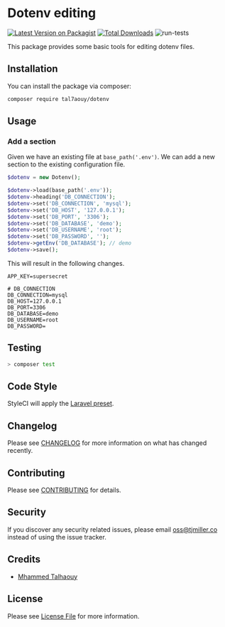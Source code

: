 # Dotenv editing

[![Latest Version on Packagist](https://img.shields.io/packagist/v/tal7aouy/dotenv.svg?style=flat-square)](https://packagist.org/packages/tal7aouy/dotenv)
[![Total Downloads](https://img.shields.io/packagist/dt/tal7aouy/dotenv.svg?style=flat-square)](https://packagist.org/packages/tal7aouy/dotenv)
![run-tests](https://github.com/tal7aouy/dotenv/workflows/run-tests/badge.svg)

This package provides some basic tools for editing dotenv files.

## Installation
You can install the package via composer:

```bash
composer require tal7aouy/dotenv
```

## Usage

### Add a section
Given we have an existing file at `base_path('.env')`.
We can add a new section to the existing configuration file.
``` php
$dotenv = new Dotenv();

$dotenv->load(base_path('.env'));
$dotenv->heading('DB_CONNECTION');
$dotenv->set('DB_CONNECTION', 'mysql');
$dotenv->set('DB_HOST', '127.0.0.1');
$dotenv->set('DB_PORT', '3306');
$dotenv->set('DB_DATABASE', 'demo');
$dotenv->set('DB_USERNAME', 'root');
$dotenv->set('DB_PASSWORD', '');
$dotenv->getEnv('DB_DATABASE'); // demo
$dotenv->save();
```

This will result in the following changes.
```
APP_KEY=supersecret

# DB_CONNECTION
DB_CONNECTION=mysql
DB_HOST=127.0.0.1
DB_PORT=3306
DB_DATABASE=demo
DB_USERNAME=root
DB_PASSWORD=
```

## Testing
```bash
> composer test
```

## Code Style
StyleCI will apply the [Laravel preset](https://docs.styleci.io/presets#laravel).

## Changelog
Please see [CHANGELOG](CHANGELOG.md) for more information on what has changed recently.

## Contributing
Please see [CONTRIBUTING](CONTRIBUTING.md) for details.

## Security
If you discover any security related issues, please email oss@tjmiller.co instead of using the issue tracker.


## Credits
- [Mhammed Talhaouy](https://github.com/tal7aouy)

## License
Please see [License File](LICENSE.md) for more information.
